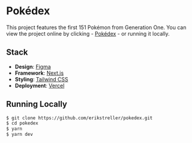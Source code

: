 # Pokédex

This project features the first 151 Pokémon from Generation One. You can view the project online by clicking - [Pokédex](pokedex-one-gamma.vercel.app) - or running it locally.

## Stack

- **Design**: [Figma](https://figma.com/)
- **Framework**: [Next.js](https://nextjs.org/)
- **Styling**: [Tailwind CSS](https://tailwindcss.com/)
- **Deployment**: [Vercel](https://vercel.com)

## Running Locally

```bash
$ git clone https://github.com/erikstreller/pokedex.git
$ cd pokedex
$ yarn
$ yarn dev
```
